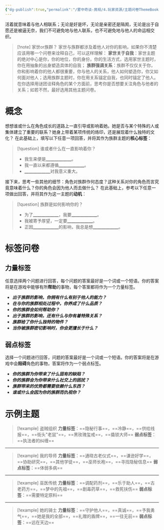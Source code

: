 ```yaml
---
{"dg-publish":true,"permalink":"/雾中奇谈-房规/4.玩家资源/主题问卷ThemeBook/1.起源主题/5.族群/"}
---
```


活着就意味着与他人相联系；无论是好是坏，无论是亲密还是隔阂，无论是出于自愿还是被逼无奈，我们不可避免地与他人联系，也不可避免地与他人的命运相交织。
>[!note] 家世or族群？
>家世与族群都涉及着他人对你的影响，如果你不清楚应该用哪一个问卷来诠释自己，可以这样理解：
>**家世关于自我**：家世主题的绝对中心是你，你的地位，你的身份，你的生活方式，选用家世主题时，你在用抽象的出身塑造具体的自我；
>**族群强调关系**：族群不仅仅关于你，你和影响着你的他人都很重要，你与他人的关系，他人如何塑造你，你又如何面对他人；选用族群主题时，你在用关系锚定自我，也同时锚定了他人。
>在你选择用谜团诠释角色的某个方面前，思考你是否想要关注角色与他者的关系；如若不然，最好选用其他主题问卷。
# 概念
想想谁或什么在角色成长的道路上一直引导或影响着她。她是否与某个特殊的人或集体建立了重要的联系？她身上带着某项传统的烙印，还是展现着什么独特的文化？
在此基础上，填写以下任意一项回答，并将其作为族群主题的**核心标签**：
>[!question] 谁或者什么在一直影响着你？
>- 我生来便是▁▁▁▁▁▁。
>- 我一直以来都遵循▁▁▁▁▁▁。
>- ▁▁▁▁▁▁对我意义重大。

接下来，思考一些其他的细节：角色对族群作何态度？这种关系对你的角色而言究竟意味着什么？你的角色会因为他人而去做什么？
在此基础上，参考以下任意一项做出回答，并将其作为这一主题的**动机**：
>[!question] 族群是如何影响你的？
>- 为了▁▁▁▁▁▁，我要▁▁▁▁▁▁。
>- 我被寄予厚望，一定要▁▁▁▁▁▁。
>- 正因▁▁▁▁▁▁的影响，我总是想▁▁▁▁▁▁。

# 标签问卷
## 力量标签
任意选择两个问题进行回答，每个问题的答案最好是一个词或一个短语。你的答案将是在游戏中能够有所**帮助**的事物，每个答案都将作为一个力量标签。

- ***出于族群的影响，你拥有什么有别于他人的能力？***
- ***在与你的族群相处过程中，你养成了什么品质？***
- ***你的族群会如何帮助你？***
- ***出于族群的影响，还有什么与你有着特殊关系？***
- ***族群给了你什么独特的物件？***
- ***当你被族群密切影响时，你会更擅长于什么？***

## 弱点标签
选择一个问题进行回答，问题的答案最好是一个词或一个短语。你的答案将是在游戏中会**阻碍**角色的事物，答案将作为一个弱点标签。

- ***你的族群为你带来了什么固有的缺陷？***
- ***你的族群会为你带来什么社交上的困扰？***
- ***族群带来的优势都需要依赖什么东西？***
- ***谁或什么会因为你的族群而仇视你？***

# 示例主题
>[!example] 盗贼组织
>**力量标签**：==隐秘行事==，==冷静==，==供给线报==，==街头"老鼠"==，==黑玫瑰玺戒==，==撬锁大师==
>**弱点标签**：==执法者的纠缠==

---

>[!example] 我的导师
>**力量标签**：==通晓古老仪式==，==谦逊好学==，==协助研究==，==其他学徒==，==巫师长袍==，==寻找隐秘信息==
>**弱点标签**：==体弱多病==

---

>[!example] 巫医传统
>**力量标签**：==调配药剂==，==乐于助人==，==古老药方==，==梦中的先祖==，==剧毒药草==，==救死扶伤==
>**弱点标签**：==需要特定原料==

---

>[!example] 她的骑士
>**力量标签**：==守护他人==，==真诚==，==予我勇气==，==她是我的全部==，==礼赠的盾牌==，==一往无前==
>**弱点标签**：==远在天边==

